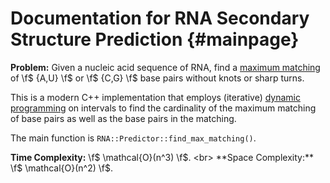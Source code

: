 # Documentation for RNA Secondary Structure Prediction {#mainpage}

**Problem:** Given a nucleic acid sequence of RNA, find a [maximum matching](https://en.wikipedia.org/wiki/Matching_(graph_theory)) of \f$ \{A,U\} \f$ or \f$ \{C,G\} \f$ base pairs without knots or sharp turns.

This is a modern C++ implementation that employs (iterative) [dynamic programming](https://en.wikipedia.org/wiki/Dynamic_programming) on intervals to find the cardinality of the maximum matching of base pairs as well as the base pairs in the matching.

The main function is `RNA::Predictor::find_max_matching()`.

**Time Complexity:** \f$ \mathcal{O}(n^3) \f$. <br>
**Space Complexity:** \f$ \mathcal{O}(n^2) \f$.
